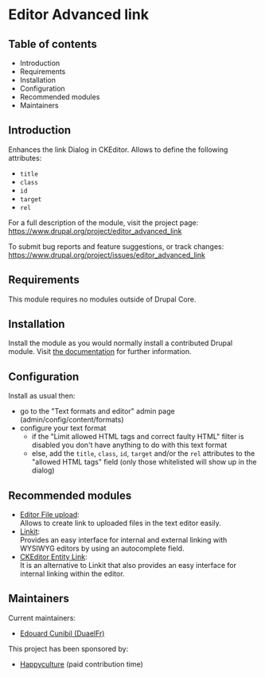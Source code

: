 # Editor Advanced link

## Table of contents

- Introduction
- Requirements
- Installation
- Configuration
- Recommended modules
- Maintainers

## Introduction

Enhances the link Dialog in CKEditor. Allows to define the following
attributes:
- `title`
- `class`
- `id`
- `target`
- `rel`

For a full description of the module, visit the project page:\
<https://www.drupal.org/project/editor_advanced_link>

To submit bug reports and feature suggestions, or track changes:\
<https://www.drupal.org/project/issues/editor_advanced_link>

## Requirements

This module requires no modules outside of Drupal Core.

## Installation

Install the module as you would normally install a contributed Drupal
module. Visit [the documentation](https://www.drupal.org/docs/extending-drupal/installing-modules)
for further information.

## Configuration

Install as usual then:

- go to the "Text formats and editor" admin page
  (admin/config/content/formats)
- configure your text format
  - if the "Limit allowed HTML tags and correct faulty HTML" filter is disabled
    you don't have anything to do with this text format
  - else, add the `title`, `class`, `id`, `target` and/or the `rel` attributes
    to the "allowed HTML tags" field (only those whitelisted will show up in
    the dialog)

## Recommended modules

- [Editor File upload](https://www.drupal.org/project/editor_file):\
  Allows to create link to uploaded files in the text editor easily.
- [Linkit](https://www.drupal.org/project/linkit):\
  Provides an easy interface for internal and external linking with WYSIWYG
  editors by using an autocomplete field.
- [CKEditor Entity Link](https://www.drupal.org/project/ckeditor_entity_link):\
  It is an alternative to Linkit that also provides an easy interface for
  internal linking within the editor.

## Maintainers

Current maintainers:

- [Edouard Cunibil (DuaelFr)](https://www.drupal.org/u/duaelfr)

This project has been sponsored by:

- [Happyculture](https://happyculture.coop) (paid contribution time)
